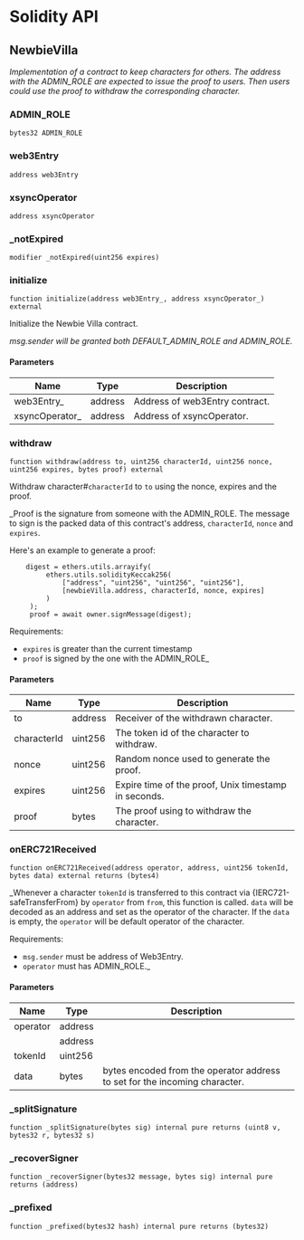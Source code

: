 # Solidity API

## NewbieVilla

_Implementation of a contract to keep characters for others. The address with
the ADMIN_ROLE are expected to issue the proof to users. Then users could use the
proof to withdraw the corresponding character._

### ADMIN_ROLE

```solidity
bytes32 ADMIN_ROLE
```

### web3Entry

```solidity
address web3Entry
```

### xsyncOperator

```solidity
address xsyncOperator
```

### _notExpired

```solidity
modifier _notExpired(uint256 expires)
```

### initialize

```solidity
function initialize(address web3Entry_, address xsyncOperator_) external
```

Initialize the Newbie Villa contract.

_msg.sender will be granted both DEFAULT_ADMIN_ROLE and ADMIN_ROLE._

#### Parameters

| Name | Type | Description |
| ---- | ---- | ----------- |
| web3Entry_ | address | Address of web3Entry contract. |
| xsyncOperator_ | address | Address of xsyncOperator. |

### withdraw

```solidity
function withdraw(address to, uint256 characterId, uint256 nonce, uint256 expires, bytes proof) external
```

Withdraw character#`characterId` to `to` using the nonce, expires and the proof.

_Proof is the signature from someone with the ADMIN_ROLE. The message to sign is
the packed data of this contract's address, `characterId`, `nonce` and `expires`.

Here's an example to generate a proof:
```
    digest = ethers.utils.arrayify(
         ethers.utils.solidityKeccak256(
             ["address", "uint256", "uint256", "uint256"],
             [newbieVilla.address, characterId, nonce, expires]
         )
     );
     proof = await owner.signMessage(digest);
```

Requirements:
- `expires` is greater than the current timestamp
- `proof` is signed by the one with the ADMIN_ROLE_

#### Parameters

| Name | Type | Description |
| ---- | ---- | ----------- |
| to | address | Receiver of the withdrawn character. |
| characterId | uint256 | The token id of the character to withdraw. |
| nonce | uint256 | Random nonce used to generate the proof. |
| expires | uint256 | Expire time of the proof, Unix timestamp in seconds. |
| proof | bytes | The proof using to withdraw the character. |

### onERC721Received

```solidity
function onERC721Received(address operator, address, uint256 tokenId, bytes data) external returns (bytes4)
```

_Whenever a character `tokenId` is transferred to this contract via {IERC721-safeTransferFrom}
by `operator` from `from`, this function is called. `data` will be decoded as an address and set as
the operator of the character. If the `data` is empty, the `operator` will be default operator of the
character.

Requirements:

- `msg.sender` must be address of Web3Entry.
- `operator` must has ADMIN_ROLE._

#### Parameters

| Name | Type | Description |
| ---- | ---- | ----------- |
| operator | address |  |
|  | address |  |
| tokenId | uint256 |  |
| data | bytes | bytes encoded from the operator address to set for the incoming character. |

### _splitSignature

```solidity
function _splitSignature(bytes sig) internal pure returns (uint8 v, bytes32 r, bytes32 s)
```

### _recoverSigner

```solidity
function _recoverSigner(bytes32 message, bytes sig) internal pure returns (address)
```

### _prefixed

```solidity
function _prefixed(bytes32 hash) internal pure returns (bytes32)
```

